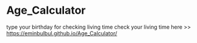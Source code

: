 # Age_Calculator
type your birthday for checking living time 
check your living time here >> https://eminbulbul.github.io/Age_Calculator/
